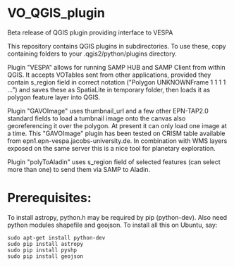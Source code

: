# VO_QGIS_plugin
Beta release of QGIS plugin providing interface to VESPA

This repository contains QGIS plugins in subdirectories.
To use these, copy containing folders to your .qgis2/python/plugins directory.

Plugin "VESPA" allows for running SAMP HUB and SAMP Client from within QGIS.
It accepts VOTables sent from other applications, provided they contain s_region field in correct notation
("Polygon UNKNOWNFrame 1 1 1 1 ...") and saves these as SpatiaLite in temporary folder, then loads it as polygon feature layer into QGIS.

Plugin "GAVOImage" uses thumbnail_url and a few other EPN-TAP2.0 standard fields to load a tumbnail image onto the canvas also georeferencing it over the polygon. At present it can only load one image at a time. 
This "GAVOImage" plugin has been tested on CRISM table available from epn1.epn-vespa.jacobs-university.de. In combination with WMS layers exposed on the same server this is a nice tool for planetary exploration.

Plugin "polyToAladin" uses s_region field of selected features (can select more than one) to send them via SAMP to Aladin.

# Prerequisites:
To install astropy, python.h may be required by pip (python-dev). 
Also need python modules shapefile and geojson. 
To install all this on Ubuntu, say:

    sudo apt-get install python-dev
    sudo pip install astropy
    sudo pip install pyshp
    sudo pip install geojson
